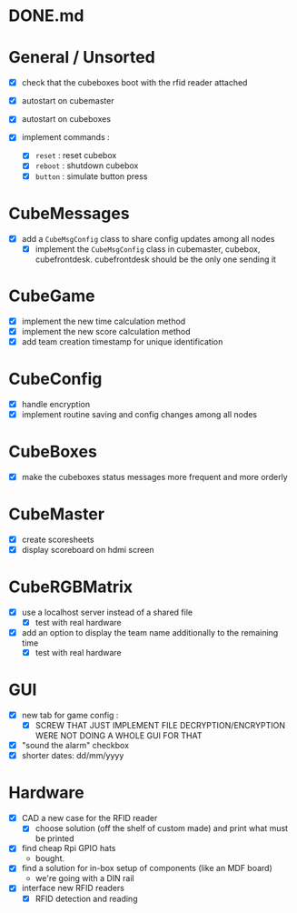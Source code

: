 # DONE.md

# General / Unsorted

- [x] check that the cubeboxes boot with the rfid reader attached
- [x] autostart on cubemaster
- [x] autostart on cubeboxes

- [x] implement commands :
    - [x] `reset` : reset cubebox
    - [x] `reboot` : shutdown cubebox
    - [x] `button` : simulate button press

# CubeMessages

- [x] add a `CubeMsgConfig` class to share config updates among all nodes
  - [x] implement the `CubeMsgConfig` class in cubemaster, cubebox, cubefrontdesk. cubefrontdesk should be the only one sending it

# CubeGame

- [x] implement the new time calculation method
- [x] implement the new score calculation method
- [x] add team creation timestamp for unique identification

# CubeConfig
- [x] handle encryption
- [x] implement routine saving and config changes among all nodes

# CubeBoxes
 
- [x] make the cubeboxes status messages more frequent and more orderly

# CubeMaster

- [x] create scoresheets
- [x] display scoreboard on hdmi screen

# CubeRGBMatrix

- [x] use a localhost server instead of a shared file
  - [x] test with real hardware
- [x] add an option to display the team name additionally to the remaining time
  - [x] test with real hardware

# GUI

- [x] new tab for game config :
  - [x] SCREW THAT JUST IMPLEMENT FILE DECRYPTION/ENCRYPTION WERE NOT DOING A WHOLE GUI FOR THAT
- [x] "sound the alarm" checkbox
- [x] shorter dates: dd/mm/yyyy

# Hardware

- [x] CAD a new case for the RFID reader
  - [x] choose solution (off the shelf of custom made) and print what must be printed
- [x] find cheap Rpi GPIO hats
  - bought.
- [x] find a solution for in-box setup of components (like an MDF board)
  - we're going with a DIN rail
- [x] interface new RFID readers
  - [x] RFID detection and reading
